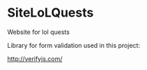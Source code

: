 # SiteLoLQuests

Website for lol quests

Library for form validation used in this project:

http://verifyjs.com/
